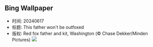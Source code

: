 ## Bing Wallpaper
- 时间: 20240617
- 标题: This father won't be outfoxed
- 版权: Red fox father and kit, Washington (© Chase Dekker/Minden Pictures)
![](https://cn.bing.com/th?id=OHR.RedFoxDad_EN-US9773161483_UHD.jpg&rf=LaDigue_UHD.jpg&pid=hp&w=3840&h=2160&rs=1&c=4)
